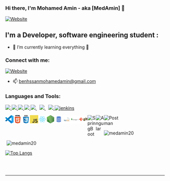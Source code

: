 ### Hi there, I'm Mohamed Amin - aka [MedAmin] 👋

[![Website](https://img.shields.io/website?label=medaminpf.web.app&style=for-the-badge&url=https%3A%2F%2Fmedaminpf.web.app)](https://medaminpf.web.app)


## I'm a Developer, software engineering student :

- 🌱 I’m currently learning everything 🤣







### Connect with me:

[![Website](https://img.shields.io/website?label=Linkedinn&style=for-the-badge&url=https%3A%2F%2Fmedaminpf.web.app)](https://www.linkedin.com/in/mohamed-amin-ben-hssan-4484b3172/)

- 📫  benhssanmohamedamin@gmail.com
### Languages and Tools:


<p > 
    <a href="https://www.java.com" target="_blank"> <img src="https://img.icons8.com/color/48/000000/java-coffee-cup-logo.png"/> </a>
    <a href="https://spring.io/projects/spring-boot" target="_blank"> <img src="https://img.icons8.com/color/48/000000/spring-logo.png"/> </a> 
    <a href="https://getbootstrap.com" target="_blank"> <img src="https://img.icons8.com/color/48/000000/bootstrap.png"/> </a> 
    <a href="https://www.python.org" target="_blank"> <img src="https://img.icons8.com/color/48/000000/python.png"/> </a> 
    <a style="padding-right:8px;" href="https://nodejs.org" target="_blank"> <img src="https://img.icons8.com/color/48/000000/nodejs.png"/> </a> 
    <a style="padding-right:8px;" href="https://www.mysql.com/" target="_blank"> <img src="https://img.icons8.com/fluent/50/000000/mysql-logo.png"/> </a>
    <a href="https://git-scm.com/" target="_blank"> <img src="https://img.icons8.com/color/48/000000/git.png"/> </a> 
    <a href="https://www.jenkins.io" target="_blank"> <img src="https://www.vectorlogo.zone/logos/jenkins/jenkins-icon.svg" alt="jenkins" width="48" height="48"/> </a> 
    
</p>



<img align="left" alt="Visual Studio Code" width="26px" src="https://raw.githubusercontent.com/github/explore/80688e429a7d4ef2fca1e82350fe8e3517d3494d/topics/visual-studio-code/visual-studio-code.png" />

<img align="left" alt="HTML5" width="26px" src="https://raw.githubusercontent.com/github/explore/80688e429a7d4ef2fca1e82350fe8e3517d3494d/topics/html/html.png" />
<img align="left" alt="CSS3" width="26px" src="https://raw.githubusercontent.com/github/explore/80688e429a7d4ef2fca1e82350fe8e3517d3494d/topics/css/css.png" />

<img align="left" alt="JavaScript" width="26px" src="https://raw.githubusercontent.com/github/explore/80688e429a7d4ef2fca1e82350fe8e3517d3494d/topics/javascript/javascript.png" />
<img align="left" alt="React" width="26px" src="https://raw.githubusercontent.com/github/explore/80688e429a7d4ef2fca1e82350fe8e3517d3494d/topics/react/react.png" />

<img align="left" alt="Node.js" width="26px" src="https://raw.githubusercontent.com/github/explore/80688e429a7d4ef2fca1e82350fe8e3517d3494d/topics/nodejs/nodejs.png" />

<img align="left" alt="SQL" width="26px" src="https://raw.githubusercontent.com/github/explore/80688e429a7d4ef2fca1e82350fe8e3517d3494d/topics/sql/sql.png" />
<img align="left" alt="MySQL" width="26px" src="https://raw.githubusercontent.com/github/explore/80688e429a7d4ef2fca1e82350fe8e3517d3494d/topics/mysql/mysql.png" />
<img align="left" alt="MongoDB" width="26px" src="https://raw.githubusercontent.com/github/explore/80688e429a7d4ef2fca1e82350fe8e3517d3494d/topics/mongodb/mongodb.png" />
<img align="left" alt="Git" width="26px" src="https://raw.githubusercontent.com/github/explore/80688e429a7d4ef2fca1e82350fe8e3517d3494d/topics/git/git.png" />

<img align="left" alt="SpringBoot" width="26px" src="https://blog.oxiane.com/wp-content/uploads/2021/02/spring_boog_400x400.png" />

<img align="left" alt="Angular" width="26px" src="https://raw.githubusercontent.com/medamin20/bhmaInfoReadme/main/angular.png" />

<img align="left" alt="Postman" width="55px" src="https://raw.githubusercontent.com/medamin20/bhmaInfoReadme/main/499-4996069_postman-logo-circle-hd-png-download.png" />






</p>
<br/>
<br/>

<p><img align="left" src="https://github-readme-stats.vercel.app/api/top-langs?username=medamin20&show_icons=true&locale=en&layout=compact" alt="medamin20" /></p>
<br/>
<p>&nbsp;<img align="center" src="https://github-readme-stats.vercel.app/api?username=medamin20&show_icons=true&locale=en" alt="medamin20" /></p>



[![Top Langs](https://github-readme-stats.vercel.app/api/top-langs/?username=anuraghazra&hide=javascript,html)](https://github.com/anuraghazra/github-readme-stats)


<br />

<br />

---
